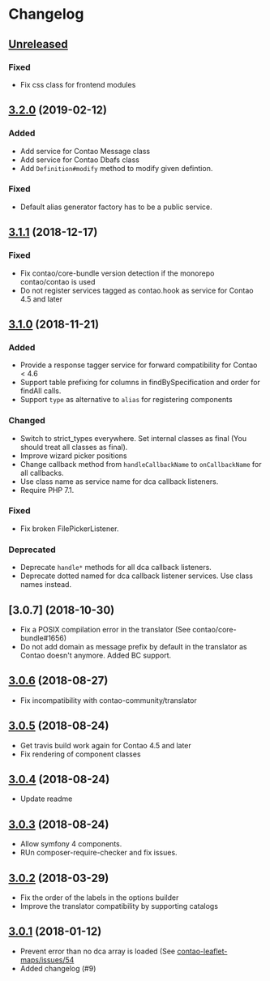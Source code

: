 Changelog
=========

[Unreleased]
------------

### Fixed

 - Fix css class for frontend modules

[3.2.0] (2019-02-12)
--------------------

### Added

 - Add service for Contao Message class
 - Add service for Contao Dbafs class
 - Add `Definition#modify` method to modify given defintion.
 
### Fixed

 - Default alias generator factory has to be a public service.

[3.1.1] (2018-12-17)
------------------

### Fixed

 - Fix contao/core-bundle version detection if the monorepo contao/contao is used
 - Do not register services tagged as contao.hook as service for Contao 4.5 and later

[3.1.0] (2018-11-21)
--------------------

### Added

 - Provide a response tagger service for forward compatibility for Contao < 4.6
 - Support table prefixing for columns in findBySpecification and order for findAll calls.
 - Support `type` as alternative to `alias` for registering components

### Changed

 - Switch to strict_types everywhere. Set internal classes as final (You should treat all classes as final).
 - Improve wizard picker positions
 - Change callback method from `handleCallbackName` to `onCallbackName` for all callbacks.
 - Use class name as service name for dca callback listeners.
 - Require PHP 7.1.
 
### Fixed

 - Fix broken FilePickerListener.

### Deprecated

 - Deprecate `handle*` methods for all dca callback listeners.
 - Deprecate dotted named for dca callback listener services. Use class names instead.

[3.0.7] (2018-10-30)
--------------------

 - Fix a POSIX compilation error in the translator (See contao/core-bundle#1656)
 - Do not add domain as message prefix by default in the translator as Contao doesn't anymore. Added BC support. 

[3.0.6] (2018-08-27)
--------------------

 - Fix incompatibility with contao-community/translator

[3.0.5] (2018-08-24)
--------------------

 - Get travis build work again for Contao 4.5 and later
 - Fix rendering of component classes 
 
[3.0.4] (2018-08-24)
--------------------

 - Update readme

[3.0.3] (2018-08-24)
--------------------

 - Allow symfony 4 components.
 - RUn composer-require-checker and fix issues.

[3.0.2] (2018-03-29)
--------------------

 - Fix the order of the labels in the options builder
 - Improve the translator compatibility by supporting catalogs

[3.0.1] (2018-01-12)
--------------------

 - Prevent error than no dca array is loaded (See [contao-leaflet-maps/issues/54](https://github.com/netzmacht/contao-leaflet-maps/issues/54)
 - Added changelog (#9)

[Unreleased]: https://github.com/netzmacht/contao-toolkit/compare/3.2.0...hotfix/3.2.1
[3.2.0]: https://github.com/netzmacht/contao-toolkit/compare/3.1.1...3.2.0
[3.1.1]: https://github.com/netzmacht/contao-toolkit/compare/3.1.0...3.1.1
[3.1.0]: https://github.com/netzmacht/contao-toolkit/compare/3.0.7...3.1.0
[3.0.8]: https://github.com/netzmacht/contao-toolkit/compare/3.0.6...3.0.7
[3.0.6]: https://github.com/netzmacht/contao-toolkit/compare/3.0.5...3.0.6
[3.0.5]: https://github.com/netzmacht/contao-toolkit/compare/3.0.4...3.0.5
[3.0.4]: https://github.com/netzmacht/contao-toolkit/compare/3.0.3...3.0.4
[3.0.3]: https://github.com/netzmacht/contao-toolkit/compare/3.0.2...3.0.3
[3.0.2]: https://github.com/netzmacht/contao-toolkit/compare/3.0.1...3.0.2
[3.0.1]: https://github.com/netzmacht/contao-toolkit/compare/3.0.0...3.0.1
